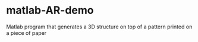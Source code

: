 # matlab-AR-demo
Matlab program that generates a 3D structure on top of a pattern printed on a piece of paper
